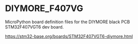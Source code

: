 # DIYMORE_F407VG
MicroPython board definition files for the DIYMORE black PCB STM32F407VGT6 dev board.

https://stm32-base.org/boards/STM32F407VGT6-diymore.html
